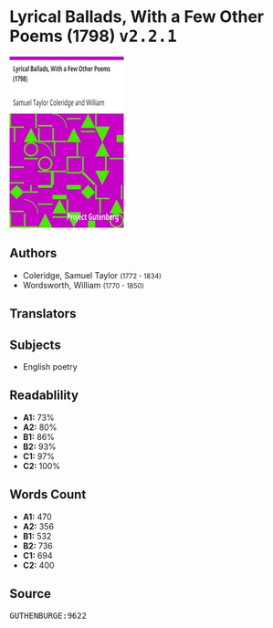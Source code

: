 # Lyrical Ballads, With a Few Other Poems (1798) <kbd>v2.2.1</kbd>

![](./cover.medium.jpg "")

## Authors


 - Coleridge, Samuel Taylor <small>(1772 - 1834)</small>
 - Wordsworth, William <small>(1770 - 1850)</small>

## Translators



## Subjects


 - English poetry

## Readablility


 - **A1:** 73%
 - **A2:** 80%
 - **B1:** 86%
 - **B2:** 93%
 - **C1:** 97%
 - **C2:** 100%

## Words Count


 - **A1:** 470
 - **A2:** 356
 - **B1:** 532
 - **B2:** 736
 - **C1:** 694
 - **C2:** 400

## Source


<kbd>GUTHENBURGE:9622</kbd>

